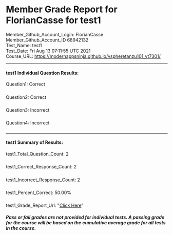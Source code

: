 # Member Grade Report for FlorianCasse for test1  
   
Member_Github_Account_Login: FlorianCasse  
Member_Github_Account_ID 68942132  
Test_Name: test1  
Test_Date: Fri Aug 13 07:11:55 UTC 2021  
Course_URL: https://modernappsninja.github.io/vspheretanzu101_vt7301/  
   
---  
#### test1 Individual Question Results:  
Question1: Correct  
#####  
Question2: Correct  
#####  
Question3: Incorrect  
#####  
Question4: Incorrect  
#####  
---  
#### test1 Summary of Results:  
test1_Total_Question_Count: 2  
#####  
test1_Correct_Response_Count: 2  
#####  
test1_Incorrect_Response_Count: 2  
#####  
test1_Percent_Correct: 50.00%  
#####  
test1_Grade_Report_Url: "[Click Here](https://github.com/modernappsninjas/FlorianCasse/blob/main/static/userdata/courses/vspheretanzu101_vt7301/grade_report.pr1281.test1.md)"
##### Pass or fail grades are not provided for individual tests. A passing grade for the course will be based on the cumulative average grade for all tests in the course.  

